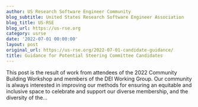 ```yaml
---
author: US Research Software Engineer Community
blog_subtitle: United States Research Software Engineer Association
blog_title: US-RSE
blog_url: https://us-rse.org
category: usrse
date: '2022-07-01 00:00:00'
layout: post
original_url: https://us-rse.org/2022-07-01-candidate-guidance/
title: Guidance for Potential Steering Committee Candidates
---
```


This post is the result of work from attendees of the 2022 Community Building Workshop and members of the DEI Working Group. Our community is always interested in improving our methods for ensuring an equitable and inclusive space to celebrate and support our diverse membership, and the diversity of the...